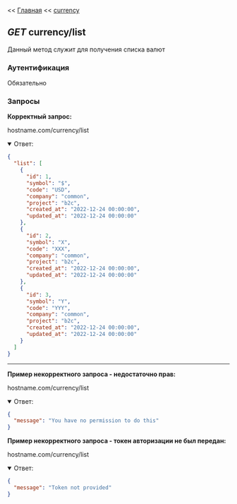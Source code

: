 << [Главная](./../../../../README.md) << [currency](./../index.md)

## <i>GET</i> currency/list

Данный метод служит для получения списка валют

### Аутентификация

Обязательно

### Запросы

**Корректный запрос:**

hostname.com/currency/list

<details open>
<summary>Ответ:</summary>

```json
{
  "list": [
    {
      "id": 1,
      "symbol": "$",
      "code": "USD",
      "company": "common",
      "project": "b2c",
      "created_at": "2022-12-24 00:00:00",
      "updated_at": "2022-12-24 00:00:00"
    },
    {
      "id": 2,
      "symbol": "X",
      "code": "XXX",
      "company": "common",
      "project": "b2c",
      "created_at": "2022-12-24 00:00:00",
      "updated_at": "2022-12-24 00:00:00"
    },
    {
      "id": 3,
      "symbol": "Y",
      "code": "YYY",
      "company": "common",
      "project": "b2c",
      "created_at": "2022-12-24 00:00:00",
      "updated_at": "2022-12-24 00:00:00"
    }
  ]
}
```

</details>

---

**Пример некорректного запроса - недостаточно прав:**

hostname.com/currency/list

<details open>
<summary>Ответ:</summary>

```json
{
  "message": "You have no permission to do this"
}
```

</details>

**Пример некорректного запроса - токен авторизации не был передан:**

hostname.com/currency/list

<details open>
<summary>Ответ:</summary>

```json
{
  "message": "Token not provided"
}
```

</details>